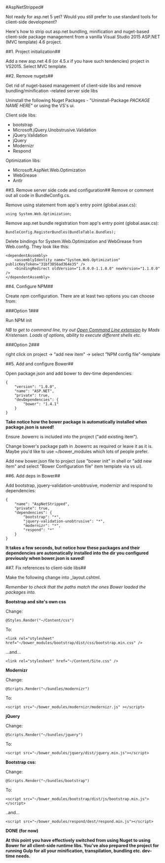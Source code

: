 #AspNetStripped#

Not ready for asp.net 5 yet? Would you still prefer to use standard tools for client-side development?

Here's how to strip out asp.net bundling, minification and nuget-based client-side package management from a vanilla Visual Studio 2015 ASP.NET (MVC template)  4.6 project.

##1. Project initialization##

Add a new asp.net 4.6 (or 4.5.x if you have such tendencies) project in VS2015. Select MVC template.

##2. Remove nugets##

Get rid of nuget-based management of client-side libs and remove bundling/minification -related server side libs

Uninstall the following Nuget Packages - "Uninstall-Package *PACKAGE NAME HERE*" or using the VS's ui.

Client side libs:

- bootstrap
- Microsoft.jQuery.Unobstrusive.Validation
- jQuery.Validation
- jQuery
- Modernizr
- Respond

Optimization libs:

- Microsoft.AspNet.Web.Optimization
- WebGrease
- Antlr



##3. Remove server side code and configuration##
Remove or comment out all code in BundleConfig.cs.

Remove using statement from app's entry point (global.asax.cs):

`using System.Web.Optimization;`

Remove asp.net bundle registration from app's entry point (global.asax.cs):

`BundleConfig.RegisterBundles(BundleTable.Bundles);`

Delete bindings for System.Web.Optimization and WebGrease from Web.config. They look like this:
``` 
<dependentAssembly>
    <assemblyIdentity name="System.Web.Optimization" publicKeyToken="31bf3856ad364e35" />
    <bindingRedirect oldVersion="1.0.0.0-1.1.0.0" newVersion="1.1.0.0" />
</dependentAssembly> 
```

##4. Configure NPM##

Create npm configuration. There are at least two options you can choose from:

###Option 1###

Run NPM init 

*NB to get to command line, try out [Open Command Line extension](http://bit.ly/1L0YHZh]) by Mads Kristensen. Loads of options, ability to execute different shells etc.*

###Option 2###

right click on project -> "add new item" -> select "NPM config file"-template

##5. Add and configure Bower##

Open package.json and add bower to dev-time dependencies:
```
{
    "version": "1.0.0",
    "name": "ASP.NET",
    "private": true,
    "devDependencies": {
        "bower": "1.4.1"
    }
}
```

**Take notice how the bower package is automatically installed when package.json is saved!**

Ensure .bowerrc is included into the project ("add existing item"). 

Change bower's package path in .bowerrc as required or leave it as it is. Maybe you'd like to use ~/bower_modules which lots of people prefer.

Add new bower.json file to project (use "bower init" in shell or "add new item" and select "Bower Configuration file" item template via vs ui).

##6. Add deps in Bower##

Add bootstrap, jquery-validation-unobtrusive, modernizr and respond to dependencies:
```
{
    "name": "AspNetStripped",
    "private": true,
    "dependencies": {
        "bootstrap": "*",
        "jquery-validation-unobtrusive": "*",
        "modernizr": "*",
        "respond": "*"
    }
}
```

**It takes a few seconds, but notice how these packages and their dependencies are automatically installed into the dir you configured previously when bower.json is saved!**

##7. Fix references to client-side libs##

Make the following change into _layout.cshtml. 

*Remember to check that the paths match the ones Bower loaded the packages into.*

**Bootstrap and site's own css**

Change:

`@Styles.Render("~/Content/css")`

To:

`<link rel="stylesheet" href="~/bower_modules/bootstrap/dist/css/bootstrap.min.css" />`

...and...

`<link rel="stylesheet" href="~/Content/Site.css" />`

**Modernizr**

Change:

`@Scripts.Render("~/bundles/modernizr")`

To:

`<script src="~/bower_modules/modernizr/modernizr.js" ></script>`

**jQuery**

Change:

`@Scripts.Render("~/bundles/jquery")`

To:

`<script src="~/bower_modules/jquery/dist/jquery.min.js"></script>`

**Bootstrap css:**

Change:

`@Scripts.Render("~/bundles/bootstrap")`

To:

`<script src="~/bower_modules/bootstrap/dist/js/bootstrap.min.js"></script>`

..and...

`<script src="~/bower_modules/respond/dest/respond.min.js"></script>`


**DONE (for now)**



**At this point you have effectively switched from using Nuget to using Bower for all client-side runtime libs. You've also prepared the project for running Gulp for all your minification, transpilation, bundling etc. dev-time needs.**



